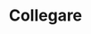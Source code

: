 ﻿---
title: Collegare
second_title: Aspose.Cells Cloud Documen
type: docs
url: /it/plugins/
description: Aspose.Cells Cloud supporta Excel per creare, convertire, unire, dividere, proteggere, operazioni di oggetti interni e così via
weight: 30
kwords: Excel, Office Cloud, REST API, Foglio di calcolo, PDF, CSV, Json, Markdwon, Plugin
---
